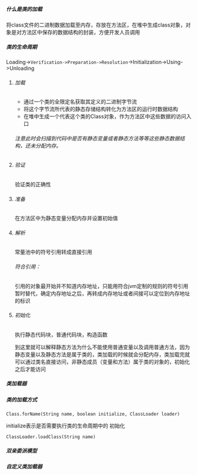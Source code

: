 ##### 什么是类的加载

将class文件的二进制数据加载至内存，存放在方法区，在堆中生成class对象，对象是对方法区中保存的数据结构的封装，方便开发人员调用

##### 类的生命周期

Loading->`Verification->Preparation->Resolution`->Initialization->Using->Unloading

1. ###### 加载

   - 通过一个类的全限定名获取其定义的二进制字节流
   - 将这个字节流所代表的静态存储结构转化为方法区的运行时数据结构
   - 在堆中生成一个代表这个类的Class对象，作为方法区中这些数据的访问入口

   ###### 注意此时会扫描到代码中是否有静态变量或者静态方法等等这些静态数据结构，还未分配内存。

2. ###### 验证

   验证类的正确性

3. ###### 准备

   在方法区中为静态变量分配内存并设置初始值

4. ###### 解析

   常量池中的符号引用转成直接引用

   ###### 符合引用：

   引用的对象最开始并不知道内存地址，只能用符合jvm定制的规则的符号引用暂时替代，确定内存地址之后，再转成内存地址或者间接可以定位到内存地址的标识

5. ###### 初始化

   执行静态代码块，普通代码块，构造函数

   到这里就可以解释静态方法为什么不能使用普通变量以及调用普通方法，因为静态变量以及静态方法是属于类的，类加载的时候就会分配内存，类加载完就可以通过类名直接访问，非静态成员（变量和方法）属于类的对象的，初始化之后才能访问

##### 类加载器

##### 类的加载方式

```
Class.forName(String name, boolean initialize, ClassLoader loader)
```

initialize表示是否需要执行类的生命周期中的 初始化

```
ClassLoader.loadClass(String name)
```

##### 双亲委派模型

##### 自定义类加载器